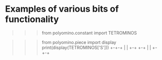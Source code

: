 # Examples of various bits of functionality

>>> from polyomino.constant import TETROMINOS

>>> from polyomino.piece import display
>>> print(display(TETROMINOS['S']))
+-+-+
|   |
+-+ +-+
  |   |
  +-+-+


